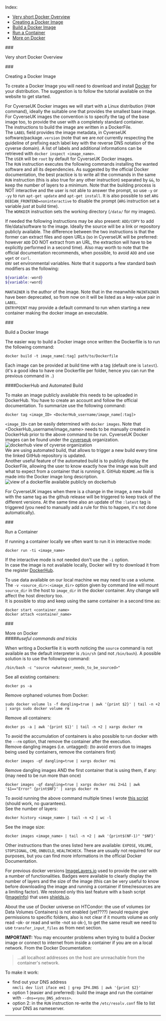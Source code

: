 Index:
* <a href="#overview">Very short Docker Overview</a>
* <a href="#creating_image">Creating a Docker Image</a>
* <a href="#build_image">Build a Docker Image</a>
* <a href="#run">Run a Container</a>
* <a href="#more">More on Docker</a>

###<div id="overview">Very short Docker Overview</div>

###<div id="creating_image">Creating a Docker Image</div>

To create a Docker Image you will need to download and install <a href=https://www.docker.com/products/overview>Docker</a> for your distribution.
The suggestion is to follow the tutorial available on the website to get started.

For CyverseUK Docker images we will start with a Linux distribution (`FROM` command), ideally the suitable one that provides the smallest base image. For CyverseUK images the convention is to specify the tag of the base image too, to provide the user with a completely standard container.  
The instructions to build the image are written in a DockerFile.  
The `LABEL` field provides the image metadata, in CyverseUK software/package`.version` (note that we are *not* currently respecting the guideline of prefixing each label key with the reverse DNS notation of the cyverse domain). A list of labels and additional informations can be retrieved with ```docker inspect <image_name>```.  
The `USER` will be `root` by default for CyverseUK Docker images.  
The `RUN` instruction executes the following commands installing the wanted software and all its dependencies. As suggested by the official Docker documentation, the best practice is to write all the commands in the same `RUN` instruction (this is also true for any other instruction) separated by `&&`, to keep the number of layers to a minimum. Note that the building process is NOT interactive and the user is not able to answer the prompt, so use `-y` or `-yy` to run `apt-get update` and `apt-get install`. It is also possible to set `ARG DEBIAN_FRONTEND=noninteractive` to disable the prompt (`ARG` instruction set a variable _just_ at build time).  
The `WORKDIR` instruction sets the working directory (`/data/` for my images).

If needed the following instructions may be also present:
`ADD/COPY` to add file/data/software to the image. Ideally the source will be a link or repository publicly available. The difference between the two instructions is that the former can extract files and open URLs (so in CyverseUK will be preferred: however `ADD` DO NOT extract from an URL, the extraction will have to be explicitly performed in a second time). Also may worth to note that the official documentation recommends, when possible, to avoid `ADD` and use `wget` or `curl`.   
`ENV` set environmental variables. Note that it supports a few standard bash modifiers as the following:  
```bash
${variable:-word}
${variable:+word}
```  
`MANTAINER` is the author of the image. Note that in the meanwhile `MAINTAINER` have been deprecated, so from now on it will be listed as a key-value pair in `LABEL`.  
`ENTRYPOINT` may provide a default command to run when starting a new container making the docker image an executable.

###<div id="build_image">Build a Docker Image</div>

The easier way to build a Docker image once written the Dockerfile is to run the following command:
```
docker build -t image_name[:tag] path/to/Dockerfile
```
Each image can be provided at build time with a tag (default one is `latest`). (it's a good idea to have one Dockerfile per folder, hence you can run the previous command in ```.```)

####DockerHub and Automated Build

To make an image publicly available this needs to be uploaded in DockerHub. You have to create an account and follow the official documentation. To summarize use the following command:  
```
docker tag <image_ID> <DockerHub_username/image_name[:tag]>
```  
`<image_ID>` can be easily determined with `docker images`. Note that <DockerHub_username/image_name> needs to be manually created in DockerHub prior to the above command to be run.
CyverseUK Docker images can be found under the <a href=https://hub.docker.com/u/cyverseuk/>cyverseuk</a> organization.  
![dockerhub view of cyverse organization](https://raw.githubusercontent.com/cyverseuk/Documentation/master/media/dockerhub_view.png)  
We are using automated build, that allows to trigger a new build every time the linked GitHub repository is updated.  
Another useful feature of the automated build is to publicly display the DockerFile, allowing the user to know exactly how the image was built and what to expect from a container that is running it. GitHub `README.md` file is made into the Docker image long description.  
![view of a dockerfile available publicly on dockerhub](https://github.com/cyverseuk/Documentation/blob/master/media/dockerfile_ex.png?raw=true)  

For CyverseUK images when there is a change in the image, a new build with the same tag as the github release will be triggered to keep track of the different versions. At the same time also an update of the `:latest` tag is triggered (you need to manually add a rule for this to happen, it's not done automatically).

###<div id="run">Run a Container</div>

If running a container locally we often want to run it in interactive mode:  
```
docker run -ti <image_name>
```   
If the interactive mode is not needed don't use the `-i` option.  
In case the image is not available locally, Docker will try to download it from the register <a href=https://hub.docker.com/>DockerHub</a>.

To use data available on our local machine we may need to use a volume. The `-v <source_dir>:<image_dir>` option given by command line will mount `source_dir` in the host to `image_dir` in the docker container. Any change will affect the host directory too.  
It is possible to stop and keep using the same container in a second time as:  
```
docker start <container_name>
docker attach <container_name>
```

###<div id="more">More on Docker</div>
#####_useful commands and tricks_

When writing a Dockerfile it is worth noticing the `source` command is not available as the default interpreter is `/bin/sh` (and not `/bin/bash`). A possible solution is to use the following command:  
```
/bin/bash -c "source <whatever_needs_to_be_sourced>"
```

See all existing containers:  
```
docker ps -a
```   
Remove orphaned volumes from Docker:  
```
sudo docker volume ls -f dangling=true | awk '{print $2}' | tail -n +2 | xargs sudo docker volume rm
```  
Remove all containers:  
```
docker ps -a | awk '{print $1}' | tail -n +2 | xargs docker rm
```  
To avoid the accumulation of containers is also possible to run docker with the `--rm` option, that remove the container after the execution.  
Remove dangling images (i.e. untagged): (to avoid errors due to images being used by containers, remove the containers first)  
```
docker images -qf dangling=true | xargs docker rmi
```   
Remove dangling images AND the first container that is using them, if any: (may need to be run more than once)  
```
docker images -qf dangling=true | xargs docker rmi 2>&1 | awk '$1=="Error" {print$NF}' | xargs docker rm
```  
To avoid running the above command multiple times I wrote <a href=https://raw.githubusercontent.com/aliceminotto/EarlhamInstitute_scripts/master/rmi_docker.sh>this script</a> (should work, no guarantees).   
See the number of layers:  
```
docker history <image_name> | tail -n +2 | wc -l
```  
See the image size:  
```
docker images <image_name> | tail -n +2 | awk '{print$(NF-1)" "$NF}'
```  

Other instructions than the ones listed here are available: `EXPOSE`, `VOLUME`, `STOPSIGNAL`, `CMD`, `ONBUILD`, `HEALTHCHECK`. These are usually not required for our purposes, but you can find more informations in the official Docker Documentation.

For previous docker versions <a href=https://imagelayers.io/>ImageLayers.io</a> used to provide the user with a number of functionalities. Badges were available to clearly display the number of layers and the size of the image (this can be very useful to know before downloading the image and running a container if time/resources are a limiting factor). We restored only this last feature with a bash script (<a href=https://github.com/aliceminotto/ImageInfo>ImageInfo</a>) that uses <a href=http://shields.io/>shields.io</a>.  

About the use of Docker universe on HTCondor: the use of volumes (or Data Volumes Containers) is not enabled (yet????) (would require give permissions to specific folders, also is not clear if it mounts volume as only read -ok- or read and write -not so ok-), to get the same result we need to use `transfer_input_files` as from next section.  

**IMPORTANT:** You may encounter problems when trying to build a Docker image or connect to internet from inside a container if you are on a local network. From the Docker Documentation:  
>...all localhost addresses on the host are unreachable from the container's network.  

To make it work:
* find out your DNS address  
  `nmcli dev list iface em1 | grep IP4.DNS | awk '{print $2}'`  
* option 1 (easier and preferred): build the image and run the container with `--dns=<you_DNS_adress>`.  
* option 2: in the `RUN` instruction re-write the `/etc/resolv.conf` file to list your DNS as nameserver.

<hr>
